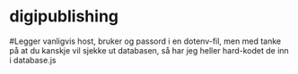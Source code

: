 # digipublishing

#Legger vanligvis host, bruker og passord i en dotenv-fil, men med tanke på at du kanskje vil sjekke ut databasen, så har jeg heller hard-kodet de inn i database.js
